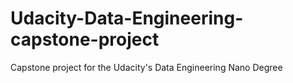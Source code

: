 # Udacity-Data-Engineering-capstone-project
Capstone project for the Udacity's Data Engineering Nano Degree
